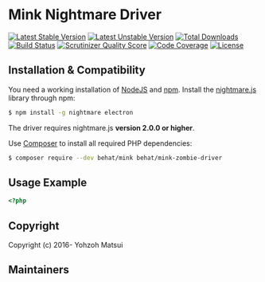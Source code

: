Mink Nightmare Driver
=====================

[![Latest Stable Version](https://poser.pugx.org/behat/mink-zombie-driver/v/stable.svg)](https://packagist.org/packages/behat/mink-zombie-driver)
[![Latest Unstable Version](https://poser.pugx.org/behat/mink-zombie-driver/v/unstable.svg)](https://packagist.org/packages/behat/mink-zombie-driver)
[![Total Downloads](https://poser.pugx.org/behat/mink-zombie-driver/downloads.svg)](https://packagist.org/packages/behat/mink-zombie-driver)
[![Build Status](https://travis-ci.org/minkphp/MinkZombieDriver.svg?branch=master)](https://travis-ci.org/minkphp/MinkZombieDriver)
[![Scrutinizer Quality Score](https://scrutinizer-ci.com/g/minkphp/MinkZombieDriver/badges/quality-score.png?b=master)](https://scrutinizer-ci.com/g/minkphp/MinkZombieDriver/)
[![Code Coverage](https://scrutinizer-ci.com/g/minkphp/MinkZombieDriver/badges/coverage.png?b=master)](https://scrutinizer-ci.com/g/minkphp/MinkZombieDriver/)
[![License](https://github.com/dohzoh/MinkZombieDriver/LICENSE)](https://packagist.org/packages/behat/mink-zombie-driver)

Installation & Compatibility
----------------------------

You need a working installation of [NodeJS](http://nodejs.org/) and
[npm](https://npmjs.org/). Install the
[nightmare.js](http://www.nightmarejs.org) library through npm:

``` bash
$ npm install -g nightmare electron
```

The driver requires nightmare.js __version 2.0.0 or higher__.

Use [Composer](https://getcomposer.org/) to install all required PHP dependencies:

```bash
$ composer require --dev behat/mink behat/mink-zombie-driver
```

Usage Example
-------------

```php
<?php

```

Copyright
---------

Copyright (c) 2016- Yohzoh Matsui<dohzoh at gmail.com>

Maintainers
-----------

